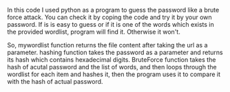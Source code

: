 In this code I used python as a program to guess the password like a brute force attack. You can check
it by coping the code and try it by your own password. If is is easy to guess or if it is one of the 
words which exists in the provided wordlist, program will find it. Otherwise it won't. 

So, mywordlist function returns the file content after taking the url as a parameter. hashing function 
takes the password as a parameter and returns its hash which contains hexadecimal digits. BruteForce 
function takes the hash of acutal password and the list of words, and then loops through the wordlist 
for each item and hashes it, then the program uses it to compare it with the hash of actual password. 
